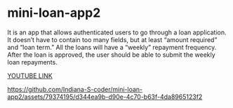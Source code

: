 # mini-loan-app2
It is an app that allows authenticated users to go through a loan application. It doesn’t have to contain too many fields, but at least “amount required” and “loan term.” All the loans will have a “weekly” repayment frequency. After the loan is approved, the user should be able to submit the weekly loan repayments. 

[YOUTUBE LINK](https://youtu.be/YzI-uuQYPaQ)



https://github.com/Indiana-S-coder/mini-loan-app2/assets/79374195/d344ea9b-d90e-4c70-b63f-4da8965123f2


